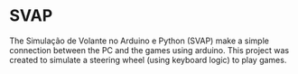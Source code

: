 # SVAP
The Simulação de Volante no Arduino e Python (SVAP) make a simple connection between the PC and the games using arduino. This project was created to simulate a steering wheel (using keyboard logic) to play games.
